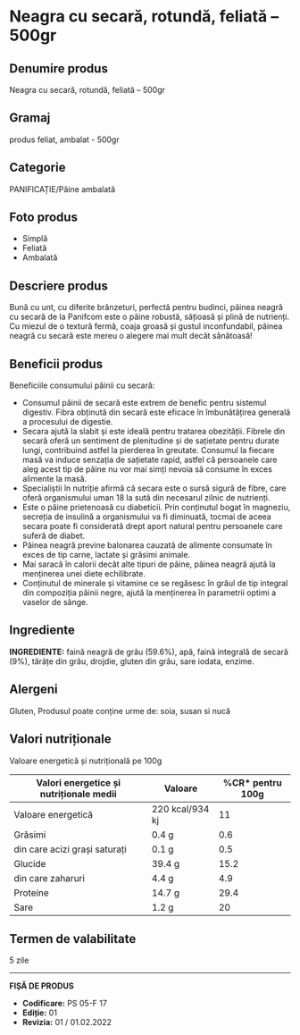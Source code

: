 # Neagra cu secară, rotundă, feliată – 500gr

## Denumire produs
Neagra cu secară, rotundă, feliată – 500gr

## Gramaj
produs feliat, ambalat - 500gr

## Categorie
PANIFICAȚIE/Pâine ambalată

## Foto produs
- Simplă
- Feliată
- Ambalată

## Descriere produs
Bună cu unt, cu diferite brânzeturi, perfectă pentru budinci, pâinea neagră cu secară de la Panifcom este o pâine robustă, sățioasă și plină de nutrienți. Cu miezul de o textură fermă, coaja groasă și gustul inconfundabil, pâinea neagră cu secară este mereu o alegere mai mult decât sănătoasă!

## Beneficii produs
Beneficiile consumului pâinii cu secară:
- Consumul pâinii de secară este extrem de benefic pentru sistemul digestiv. Fibra obținută din secară este eficace în îmbunătățirea generală a procesului de digestie.
- Secara ajută la slabit și este ideală pentru tratarea obezității. Fibrele din secară oferă un sentiment de plenitudine și de sațietate pentru durate lungi, contribuind astfel la pierderea în greutate. Consumul la fiecare masă va induce senzația de sațietate rapid, astfel că persoanele care aleg acest tip de pâine nu vor mai simți nevoia să consume în exces alimente la masă.
- Specialiștii în nutriție afirmă că secara este o sursă sigură de fibre, care oferă organismului uman 18 la sută din necesarul zilnic de nutrienți.
- Este o pâine prietenoasă cu diabeticii. Prin conținutul bogat în magneziu, secreția de insulină a organismului va fi diminuată, tocmai de aceea secara poate fi considerată drept aport natural pentru persoanele care suferă de diabet.
- Pâinea neagră previne balonarea cauzată de alimente consumate în exces de tip carne, lactate și grăsimi animale.
- Mai saracă în calorii decât alte tipuri de pâine, pâinea neagră ajută la menținerea unei diete echilibrate.
- Conținutul de minerale și vitamine ce se regăsesc în grâul de tip integral din compoziția pâinii negre, ajută la menținerea în parametrii optimi a vaselor de sânge.

## Ingrediente
**INGREDIENTE:** faină neagră de grâu (59.6%), apă, faină integrală de secară (9%), tărâțe din grâu, drojdie, gluten din grâu, sare iodata, enzime.

## Alergeni
Gluten, Produsul poate conține urme de: soia, susan si nucă

## Valori nutriționale
Valoare energetică și nutrițională pe 100g

| Valori energetice și nutriționale medii | Valoare | %CR* pentru 100g |
|-----------------------------------------|------------------|------------------|
| Valoare energetică                      | 220 kcal/934 kj  | 11               |
| Grăsimi                                 | 0.4 g            | 0.6              |
| din care acizi grași saturați           | 0.1 g            | 0.5              |
| Glucide                                 | 39.4 g           | 15.2             |
| din care zaharuri                       | 4.4 g            | 4.9              |
| Proteine                                | 14.7 g           | 29.4             |
| Sare                                    | 1.2 g            | 20               |

## Termen de valabilitate
5 zile

---
**FIȘĂ DE PRODUS**
- **Codificare:** PS 05-F 17
- **Ediție:** 01
- **Revizia:** 01 / 01.02.2022
